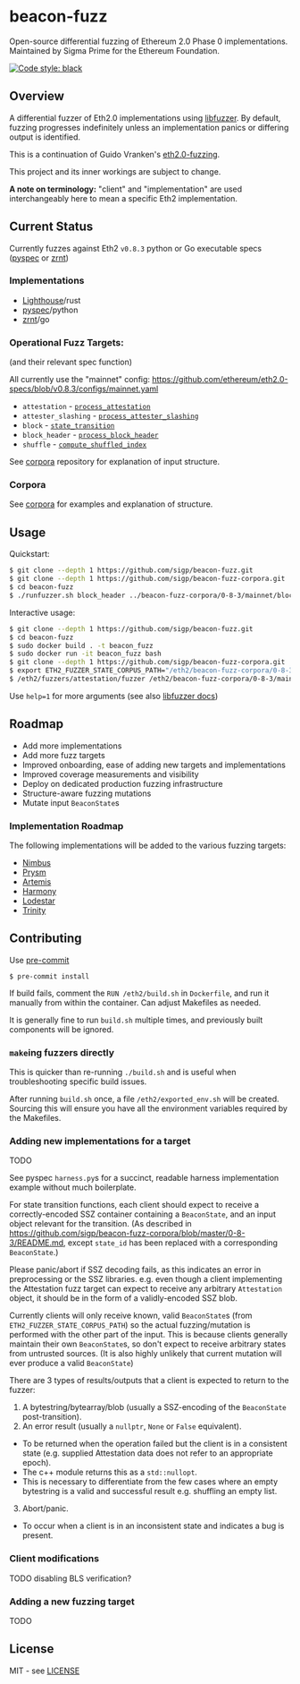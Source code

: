 # beacon-fuzz

Open-source differential fuzzing of Ethereum 2.0 Phase 0 implementations.
Maintained by Sigma Prime for the Ethereum Foundation.

[![Code style: black](https://img.shields.io/badge/code%20style-black-000000.svg)](https://github.com/psf/black)

## Overview

A differential fuzzer of Eth2.0 implementations using [libfuzzer](https://llvm.org/docs/LibFuzzer.html).
By default, fuzzing progresses indefinitely unless an implementation panics or differing output is identified.

This is a continuation of Guido Vranken's [eth2.0-fuzzing](https://github.com/guidovranken/eth2.0-fuzzing).

This project and its inner workings are subject to change.

**A note on terminology:** "client" and "implementation" are used interchangeably here to mean a specific Eth2 implementation.

## Current Status

Currently fuzzes against Eth2 `v0.8.3` python or Go executable specs
([pyspec](https://github.com/ethereum/eth2.0-specs/tree/v0.8.3/test_libs/pyspec) or [zrnt](https://github.com/protolambda/zrnt/tree/v0.8.3))


### Implementations

* [Lighthouse](https://github.com/sigp/lighthouse/)/rust
* [pyspec](https://github.com/ethereum/eth2.0-specs/tree/dev/test_libs/pyspec)/python
* [zrnt](https://github.com/protolambda/zrnt/)/go

### Operational Fuzz Targets:

(and their relevant spec function)

All currently use the "mainnet" config: https://github.com/ethereum/eth2.0-specs/blob/v0.8.3/configs/mainnet.yaml

* `attestation` - [`process_attestation`](https://github.com/ethereum/eth2.0-specs/blob/v0.8.3/specs/core/0_beacon-chain.md#attestations)
* `attester_slashing` - [`process_attester_slashing`](https://github.com/ethereum/eth2.0-specs/blob/v0.8.3/specs/core/0_beacon-chain.md#attester-slashings)
* `block` - [`state_transition`](https://github.com/ethereum/eth2.0-specs/blob/v0.8.3/specs/core/0_beacon-chain.md#beacon-chain-state-transition-function)
* `block_header` - [`process_block_header`](https://github.com/ethereum/eth2.0-specs/blob/v0.8.3/specs/core/0_beacon-chain.md#block-header)
* `shuffle` -  [`compute_shuffled_index`](https://github.com/ethereum/eth2.0-specs/blob/v0.8.3/specs/core/0_beacon-chain.md#compute_shuffled_index)

See [corpora](https://github.com/sigp/beacon-fuzz-corpora) repository for explanation of input structure.

### Corpora

See [corpora](https://github.com/sigp/beacon-fuzz-corpora) for examples and explanation of structure.


## Usage

Quickstart:

```bash
$ git clone --depth 1 https://github.com/sigp/beacon-fuzz.git
$ git clone --depth 1 https://github.com/sigp/beacon-fuzz-corpora.git
$ cd beacon-fuzz
$ ./runfuzzer.sh block_header ../beacon-fuzz-corpora/0-8-3/mainnet/block_header/ ../beacon-fuzz-corpora/0-8-3/mainnet/beaconstate
```

Interactive usage:

```bash
$ git clone --depth 1 https://github.com/sigp/beacon-fuzz.git
$ cd beacon-fuzz
$ sudo docker build . -t beacon_fuzz
$ sudo docker run -it beacon_fuzz bash
$ git clone --depth 1 https://github.com/sigp/beacon-fuzz-corpora.git
$ export ETH2_FUZZER_STATE_CORPUS_PATH="/eth2/beacon-fuzz-corpora/0-8-3/mainnet/beaconstate"
$ /eth2/fuzzers/attestation/fuzzer /eth2/beacon-fuzz-corpora/0-8-3/mainnet/attestation
```

Use `help=1` for more arguments (see also [libfuzzer docs](https://llvm.org/docs/LibFuzzer.html))


## Roadmap

- Add more implementations
- Add more fuzz targets
- Improved onboarding, ease of adding new targets and implementations
- Improved coverage measurements and visibility
- Deploy on dedicated production fuzzing infrastructure
- Structure-aware fuzzing mutations
- Mutate input `BeaconState`s


### Implementation Roadmap

The following implementations will be added to the various fuzzing targets:

* [Nimbus](https://github.com/status-im/nim-beacon-chain)
* [Prysm](https://github.com/prysmaticlabs/prysm)
* [Artemis](https://github.com/PegaSysEng/artemis)
* [Harmony](https://github.com/harmony-dev/beacon-chain-java)
* [Lodestar](https://github.com/ChainSafe/lodestar)
* [Trinity](https://github.com/ethereum/trinity)

## Contributing

Use [pre-commit](https://pre-commit.com/)

```console
$ pre-commit install
```
If build fails, comment the `RUN /eth2/build.sh` in `Dockerfile`, and run it manually from within the container.
Can adjust Makefiles as needed.

It is generally fine to run `build.sh` multiple times, and previously built components will be ignored.

### `make`ing fuzzers directly

This is quicker than re-running `./build.sh` and is useful when troubleshooting specific build issues.

After running `build.sh` once, a file `/eth2/exported_env.sh` will be created.
Sourcing this will ensure you have all the environment variables required by the Makefiles.

### Adding new implementations for a target

TODO

See pyspec `harness.py`s for a succinct, readable harness implementation example without much boilerplate.

For state transition functions, each client should expect to receive a correctly-encoded SSZ container containing a `BeaconState`,
and an input object relevant for the transition. (As described in https://github.com/sigp/beacon-fuzz-corpora/blob/master/0-8-3/README.md,
except `state_id` has been replaced with a corresponding `BeaconState`.)

Please panic/abort if SSZ decoding fails, as this indicates an error in preprocessing or the SSZ libraries.
e.g. even though a client implementing the Attestation fuzz target can expect to receive any arbitrary `Attestation` object,
it should be in the form of a validly-encoded SSZ blob.

Currently clients will only receive known, valid `BeaconState`s (from `ETH2_FUZZER_STATE_CORPUS_PATH`) so the actual fuzzing/mutation is performed with the other part of the input.
This is because clients generally maintain their own `BeaconState`s, so don't expect to receive arbitrary states from untrusted sources.
(It is also highly unlikely that current mutation will ever produce a valid `BeaconState`)

There are 3 types of results/outputs that a client is expected to return to the fuzzer:

1. A bytestring/bytearray/blob (usually a SSZ-encoding of the `BeaconState` post-transition).
2. An error result (usually a `nullptr`, `None` or `False` equivalent).
  - To be returned when the operation failed but the client is in a consistent state
    (e.g. supplied Attestation data does not refer to an appropriate epoch).
  - The c++ module returns this as a `std::nullopt`.
  - This is necessary to differentiate from the few cases where an empty bytestring is a valid and successful result
    e.g. shuffling an empty list.
3. Abort/panic.
  - To occur when a client is in an inconsistent state and indicates a bug is present.

### Client modifications

TODO disabling BLS verification?

### Adding a new fuzzing target

TODO

## License

MIT - see [LICENSE](./LICENSE)
